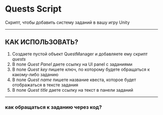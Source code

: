 # Quests Script
Скрипт, чтобы добавить систему заданий в вашу игру Unity
___
## КАК ИСПОЛЬЗОВАТЬ?
1. Создаете пустой объект QuestManager и добавляете ему скрипт *quests*
2. В поле *Quest Panel* даете ссылку на UI panel с заданиями
3. В поле *Quest key* пишете ключ, по которому будете обращаться к какому-либо заданию
4. В поле *Quest name* пишете название квеста, которое будет отображаться в тексте задания
5. В поле *Quest title* даете ссылку на текст в панели заданий
___
### как обращаться к заданию через код?

